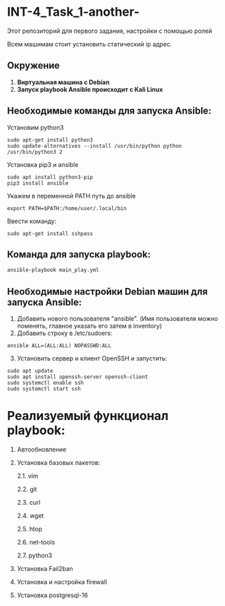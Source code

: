 # INT-4_Task_1-another-
Этот репозиторий для первого задания, настройки с помощью ролей


Всем машимам стоит установить статический ip адрес. 

## Окружение

1. **Виртуальная машина с Debian**
2. **Запуск playbook Ansible происходит с Kali Linux**


## Необходимые команды для запуска Ansible:


Установим python3

```
sudo apt-get install python3
sudo update-alternatives --install /usr/bin/python python /usr/bin/python3 2
```

Установка pip3 и ansible

```
sudo apt install python3-pip
pip3 install ansible
```

Укажем в переменной PATH путь до ansible
```
export PATH=$PATH:/home/user/.local/bin
```

Ввести команду:

```
sudo apt-get install sshpass
```

## Команда для запуска playbook:

```bash
ansible-playbook main_play.yml
```

## Необходимые настройки Debian машин для запуска Ansible:

1. Добавить нового пользователя "ansible". (Имя пользователя можно поменять, главное указать его затем в inventory)
2. Добавить строку в /etc/sudoers:

```
ansible ALL=(ALL:ALL) NOPASSWD:ALL
```
3. Установить сервер и клиент OpenSSH и запустить:

```
sudo apt update
sudo apt install openssh-server openssh-client
sudo systemctl enable ssh
sudo systemctl start ssh
```

# Реализуемый функционал playbook:

1. Автообновление
2. Установка базовых пакетов:
   
   2.1. vim
   
   2.2. git
   
   2.3. curl
   
   2.4. wget
   
   2.5. htop
   
   2.6. net-tools
   
   2.7. python3

3. Установка Fail2ban
4. Установка и настройка firewall
5. Установка postgresql-16 


